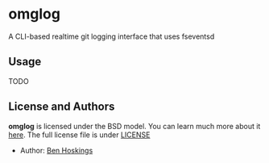 # omglog
A CLI-based realtime git logging interface that uses fseventsd

## Usage

TODO

## License and Authors
**omglog** is licensed under the BSD model. You can learn much more about it [here](http://www.linfo.org/bsdlicense.html). The full license file is under [LICENSE](LICENSE)

* Author: [Ben Hoskings](ben@hoskings.net)
